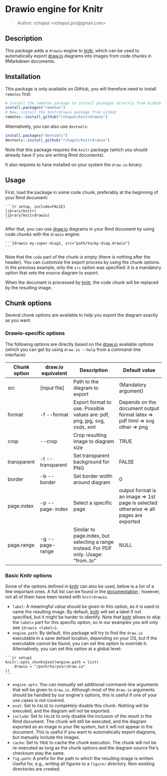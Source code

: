 # Drawio engine for Knitr

> Author: rchaput \<rchaput.pro\@gmail.com\>

## Description

This package adds a `drawio` engine to [knitr], which can be used to 
automatically export [draw.io] diagrams into images from code chunks in 
RMarkdown documents.

## Installation

This package is only available on GitHub, you will therefore need to install 
`remotes` first:

```r
# Install the remotes package to install packages directly from GitHub
install.packages("remotes")
# Now, install the knitrdrawio package from GitHub
remotes::install_github("rchaput/knitrdrawio")
```

Alternatively, you can also use `devtools`:

``` r
install.packages("devtools")
devtools::install_github("rchaput/knitrdrawio")
```

Note that this package requires the `knitr` package (which you should already 
have if you are writing Rmd documents).

It also requires to have installed on your system the `draw.io` binary.

## Usage

First, load the package in some code chunk, preferably at the beginning of your 
Rmd document:
````
```{r setup, include=FALSE}
library(knitr)
library(knitrdrawio)
```
````

After that, you can use [draw.io] diagrams in your Rmd document by using
code chunks with the `drawio` engine:
````
```{drawio my-super-diag1, src="path/to/my-diag.drawio"}
```
````

Note that the `code` part of the chunk is empty (there is nothing after the 
header). You can customize the export process by using the chunk options. In 
the previous example, only the `src` option was specified: it is a mandatory 
option that sets the source diagram to export.

When the document is processed by [knitr], the code chunk will be replaced
by the resulting image.

## Chunk options

Several chunk options are available to help you export the diagram exactly
as you want.

### Drawio-specific options

The following options are directly based on the [draw.io] available options
(which you can get by using `draw.io --help` from a command-line interface):

| Chunk option | draw.io equivalent | Description                                                                           | Default value                                                                         |
|--------------|--------------------|---------------------------------------------------------------------------------------|---------------------------------------------------------------------------------------|
| src          | [input file]       | Path to the diagram to export                                                         | (Mandatory argument)                                                                  |
| format       | -f --format        | Export format to use. Possible values are: pdf, png, jpg, svg, vsdx, xml              | Depends on the document output format  latex => pdf html => svg other => png          |
| crop         | --crop             | Crop resulting image to diagram size                                                  | TRUE                                                                                  |
| transparent  | -t --transparent   | Set transparent background for PNG                                                    | FALSE                                                                                 |
| border       | -b --border        | Set border width around diagram                                                       | 0                                                                                     |
| page.index   | -p --page-index    | Select a specific page                                                                | output format is an image => 1st page is selected otherwise => all pages are exported |
| page.range   | -g --page-range    | Similar to page.index, but selecting a range instead. For PDF only. Usage: "from..to" | NULL                                                                                  |

### Basic Knitr options

Some of the options defined in [knitr] can also be used, below is a list of
a few important ones. A full list can be found in the 
[documentation][knitr-options] ; however, not all of them have been tested with
`knitrdrawio`.

* `label`: A meaningful value should be given to this option, as it is used to
name the resulting image. By default, [knitr] will set a label if not specified,
but it might be harder to identify. Note that [knitr] allows to skip the 
`label=` part for this specific option, so in our examples you will only see
`{drawio <label>}`.
* `engine.path`: By default, this package will try to find the `draw.io` 
executable in a sane default location, depending on your OS, but if the 
executable cannot be found, you can set this option to override it.
Alternatively, you can set this option at a global level:
````
```{r setup}
knitr::opts_chunks$set(engine.path = list(
    drawio = "/path/to/your/draw.io"
))
```
````
* `engine.opts`: You can manually set additional command-line arguments that 
will be given to `draw.io`. Although most of the `draw.io` arguments should
be handled by our engine's options, this is useful if one of your use cases
is not covered.
* `eval`: Set to `FALSE` to completely disable this chunk. Nothing will be
executed, and the diagram will not be exported.
* `include`: Set to `FALSE` to only disable the inclusion of the result in
the Rmd document. The chunk will still be executed, and the diagram exported
as an image in your file system, but it will not appear in the document.
This is useful if you want to automatically export diagrams, but manually
include the images.
* `cache`: Set to `TRUE` to cache the chunk execution. The chunk will not
be re-executed as long as the chunk options and the diagram source file's
checksum stay the same.
* `fig.path`: A prefix for the path to which the resulting image is written.
Useful for, e.g., writing all figures to a `figure/` directory.
Non-existing directories are created.

[knitr]: https://yihui.org/knitr/
[knitr-options]: https://yihui.org/knitr/options/
[draw.io]: https://diagrams.net/
